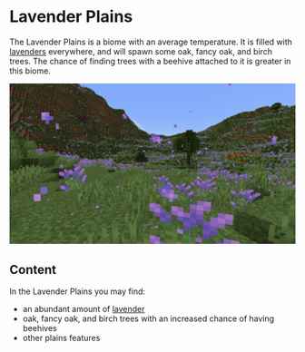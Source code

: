 # Lavender Plains

<!--description:Learn everything about the lavender plains, a beautiful and very purple biome.-->
<!--thumbnail:../../images/biome/lavender_plains.png-->

The Lavender Plains is a biome with an average temperature.
It is filled with [lavenders](../../plants/lavender.md) everywhere, and will spawn some oak, fancy oak, and birch trees.
The chance of finding trees with a beehive attached to it is greater in this biome.

![Lavender Plains Picture](../../../images/biome/lavender_plains.png "Lavender Plains")

## Content

In the Lavender Plains you may find:
 - an abundant amount of [lavender](../../plants/lavender.md)
 - oak, fancy oak, and birch trees with an increased chance of having beehives
 - other plains features
